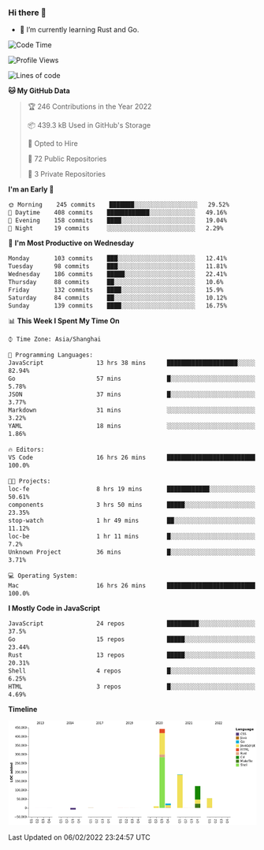 ### Hi there 👋

- 🌱 I’m currently learning Rust and Go.

<!--START_SECTION:waka-->
![Code Time](http://img.shields.io/badge/Code%20Time-197%20hrs%2015%20mins-blue)

![Profile Views](http://img.shields.io/badge/Profile%20Views-1-blue)

![Lines of code](https://img.shields.io/badge/From%20Hello%20World%20I%27ve%20Written-837%20Thousand%20lines%20of%20code-blue)

**🐱 My GitHub Data** 

> 🏆 246 Contributions in the Year 2022
 > 
> 📦 439.3 kB Used in GitHub's Storage 
 > 
> 💼 Opted to Hire
 > 
> 📜 72 Public Repositories 
 > 
> 🔑 3 Private Repositories  
 > 
**I'm an Early 🐤** 

```text
🌞 Morning    245 commits    ███████░░░░░░░░░░░░░░░░░░   29.52% 
🌆 Daytime    408 commits    ████████████░░░░░░░░░░░░░   49.16% 
🌃 Evening    158 commits    ████░░░░░░░░░░░░░░░░░░░░░   19.04% 
🌙 Night      19 commits     ░░░░░░░░░░░░░░░░░░░░░░░░░   2.29%

```
📅 **I'm Most Productive on Wednesday** 

```text
Monday       103 commits    ███░░░░░░░░░░░░░░░░░░░░░░   12.41% 
Tuesday      98 commits     ███░░░░░░░░░░░░░░░░░░░░░░   11.81% 
Wednesday    186 commits    █████░░░░░░░░░░░░░░░░░░░░   22.41% 
Thursday     88 commits     ██░░░░░░░░░░░░░░░░░░░░░░░   10.6% 
Friday       132 commits    ████░░░░░░░░░░░░░░░░░░░░░   15.9% 
Saturday     84 commits     ██░░░░░░░░░░░░░░░░░░░░░░░   10.12% 
Sunday       139 commits    ████░░░░░░░░░░░░░░░░░░░░░   16.75%

```


📊 **This Week I Spent My Time On** 

```text
⌚︎ Time Zone: Asia/Shanghai

💬 Programming Languages: 
JavaScript               13 hrs 38 mins      ████████████████████░░░░░   82.94% 
Go                       57 mins             █░░░░░░░░░░░░░░░░░░░░░░░░   5.78% 
JSON                     37 mins             █░░░░░░░░░░░░░░░░░░░░░░░░   3.77% 
Markdown                 31 mins             ░░░░░░░░░░░░░░░░░░░░░░░░░   3.22% 
YAML                     18 mins             ░░░░░░░░░░░░░░░░░░░░░░░░░   1.86%

🔥 Editors: 
VS Code                  16 hrs 26 mins      █████████████████████████   100.0%

🐱‍💻 Projects: 
loc-fe                   8 hrs 19 mins       ████████████░░░░░░░░░░░░░   50.61% 
components               3 hrs 50 mins       █████░░░░░░░░░░░░░░░░░░░░   23.35% 
stop-watch               1 hr 49 mins        ██░░░░░░░░░░░░░░░░░░░░░░░   11.12% 
loc-be                   1 hr 11 mins        █░░░░░░░░░░░░░░░░░░░░░░░░   7.2% 
Unknown Project          36 mins             █░░░░░░░░░░░░░░░░░░░░░░░░   3.71%

💻 Operating System: 
Mac                      16 hrs 26 mins      █████████████████████████   100.0%

```

**I Mostly Code in JavaScript** 

```text
JavaScript               24 repos            █████████░░░░░░░░░░░░░░░░   37.5% 
Go                       15 repos            █████░░░░░░░░░░░░░░░░░░░░   23.44% 
Rust                     13 repos            █████░░░░░░░░░░░░░░░░░░░░   20.31% 
Shell                    4 repos             █░░░░░░░░░░░░░░░░░░░░░░░░   6.25% 
HTML                     3 repos             █░░░░░░░░░░░░░░░░░░░░░░░░   4.69%

```


**Timeline**

![Chart not found](https://raw.githubusercontent.com/elton/elton/main/charts/bar_graph.png) 


 Last Updated on 06/02/2022 23:24:57 UTC
<!--END_SECTION:waka-->

<!--
**elton/elton** is a ✨ _special_ ✨ repository because its `README.md` (this file) appears on your GitHub profile.

Here are some ideas to get you started:

- 🔭 I’m currently working on ...
- 🌱 I’m currently learning ...
- 👯 I’m looking to collaborate on ...
- 🤔 I’m looking for help with ...
- 💬 Ask me about ...
- 📫 How to reach me: ...
- 😄 Pronouns: ...
- ⚡ Fun fact: ...
-->
